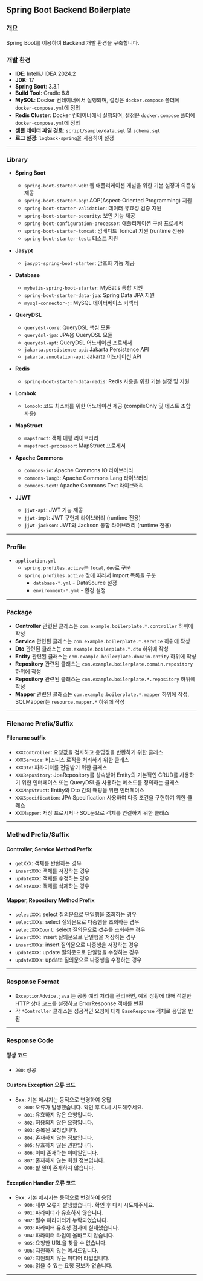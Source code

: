 ## Spring Boot Backend Boilerplate

### 개요

Spring Boot를 이용하여 Backend 개발 환경을 구축합니다.

### 개발 환경

- **IDE**: IntelliJ IDEA 2024.2
- **JDK**: 17
- **Spring Boot**: 3.3.1
- **Build Tool**: Gradle 8.8
- **MySQL**: Docker 컨테이너에서 실행되며, 설정은 `docker.compose` 폴더에 `docker-compose.yml`에 정의
- **Redis Cluster**: Docker 컨테이너에서 실행되며, 설정은 `docker.compose` 폴더에 `docker-compose.yml`에 정의
- **샘플 데이터 파일 경로**: `script/sample/data.sql` 및 `schema.sql`
- **로그 설정**: `logback-spring`을 사용하여 설정

---

### Library

* **Spring Boot**
    - `spring-boot-starter-web`: 웹 애플리케이션 개발을 위한 기본 설정과 의존성 제공
    - `spring-boot-starter-aop`: AOP(Aspect-Oriented Programming) 지원
    - `spring-boot-starter-validation`: 데이터 유효성 검증 지원
    - `spring-boot-starter-security`: 보안 기능 제공
    - `spring-boot-configuration-processor`: 애플리케이션 구성 프로세서
    - `spring-boot-starter-tomcat`: 임베디드 Tomcat 지원 (runtime 전용)
    - `spring-boot-starter-test`: 테스트 지원

* **Jasypt**
    - `jasypt-spring-boot-starter`: 암호화 기능 제공

* **Database**
    - `mybatis-spring-boot-starter`: MyBatis 통합 지원
    - `spring-boot-starter-data-jpa`: Spring Data JPA 지원
    - `mysql-connector-j`: MySQL 데이터베이스 커넥터

* **QueryDSL**
    - `querydsl-core`: QueryDSL 핵심 모듈
    - `querydsl-jpa`: JPA용 QueryDSL 모듈
    - `querydsl-apt`: QueryDSL 어노테이션 프로세서
    - `jakarta.persistence-api`: Jakarta Persistence API
    - `jakarta.annotation-api`: Jakarta 어노테이션 API

* **Redis**
  - `spring-boot-starter-data-redis`: Redis 사용을 위한 기본 설정 및 지원
   
* **Lombok**
    - `lombok`: 코드 최소화를 위한 어노테이션 제공 (compileOnly 및 테스트 조합 사용)

* **MapStruct**
    - `mapstruct`: 객체 매핑 라이브러리
    - `mapstruct-processor`: MapStruct 프로세서

* **Apache Commons**
    - `commons-io`: Apache Commons IO 라이브러리
    - `commons-lang3`: Apache Commons Lang 라이브러리
    - `commons-text`: Apache Commons Text 라이브러리

* **JJWT**
    - `jjwt-api`: JWT 기능 제공
    - `jjwt-impl`: JWT 구현체 라이브러리 (runtime 전용)
    - `jjwt-jackson`: JWT와 Jackson 통합 라이브러리 (runtime 전용)

---

### Profile

* `application.yml`
    * `spring.profiles.active`는 `local`, `dev`로 구분
    * `spring.profiles.active` 값에 따라서 import 목록을 구분
        * `database-*.yml` - DataSource 설정
        * `environment-*.yml` - 환경 설정

---

### Package

* **Controller** 관련된 클래스는 `com.example.boilerplate.*.controller` 하위에 작성
* **Service** 관련된 클래스는 `com.example.boilerplate.*.service` 하위에 작성
* **Dto** 관련된 클래스는 `com.example.boilerplate.*.dto` 하위에 작성
* **Entity** 관련된 클래스는 `com.example.boilerplate.domain.entity` 하위에 작성
* **Repository** 관련된 클래스는 `com.example.boilerplate.domain.repository` 하위에 작성
* **Repository** 관련된 클래스는 `com.example.boilerplate.*.repository` 하위에 작성
* **Mapper** 관련된 클래스는 `com.example.boilerplate.*.mapper` 하위에 작성, SQLMapper는 `resource.mapper.*` 하위에
  작성

---

### Filename Prefix/Suffix

#### Filename suffix

* `XXXController`: 요청값을 검사하고 응답값을 반환하기 위한 클래스
* `XXXService`: 비즈니스 로직을 처리하기 위한 클래스
* `XXXDto`: 파라미터를 전달받기 위한 클래스
* `XXXRepository`: JpaRepository를 상속받아 Entity의 기본적인 CRUD를 사용하기 위한 인터페이스 또는 QueryDSL을 사용하는 메소드를 정의하는
  클래스
* `XXXMapStruct`: Entity와 Dto 간의 매핑을 위한 인터페이스
* `XXXSpecification`: JPA Specification 사용하여 다중 조건을 구현하기 위한 클래스
* `XXXMapper`: 저장 프로시저나 SQL문으로 객체를 연결하기 위한 클래스

---

### Method Prefix/Suffix

#### Controller, Service Method Prefix

* `getXXX`: 객체를 반환하는 경우
* `insertXXX`: 객체를 저장하는 경우
* `updateXXX`: 객체를 수정하는 경우
* `deleteXXX`: 객체를 삭제하는 경우

#### Mapper, Repository Method Prefix

* `selectXXX`: select 질의문으로 단일행을 조회하는 경우
* `selectXXXs`: select 질의문으로 다중행을 조회하는 경우
* `selectXXXCount`: select 질의문으로 갯수를 조회하는 경우
* `insertXXX`: insert 질의문으로 단일행을 저장하는 경우
* `insertXXXs`: insert 질의문으로 다중행을 저장하는 경우
* `updateXXX`: update 질의문으로 단일행을 수정하는 경우
* `updateXXXs`: update 질의문으로 다중행을 수정하는 경우

---

### Response Format

* `ExceptionAdvice.java` 는 공통 예외 처리를 관리하면, 예외 상황에 대해 적절한 HTTP 상태 코드를 설정하고 ErrorResponse 객체를 반환
* 각 `*Controller` 클래스는 성공적인 요청에 대해 `BaseResponse` 객체로 응답을 반환

---

### Response Code

#### 정상 코드

* `200`: 성공

#### Custom Exception 오류 코드

* 8xx: 기본 메시지는 동적으로 변경하여 응답
    * `800`: 오류가 발생했습니다. 확인 후 다시 시도해주세요.
    * `801`: 유효하지 않은 요청입니다.
    * `802`: 허용되지 않은 요청입니다.
    * `803`: 중복된 요청입니다.
    * `804`: 존재하지 않는 정보입니다.
    * `805`: 유효하지 않은 권한입니다.
    * `806`: 이미 존재하는 이메일입니다.
    * `807`: 존재하지 않는 회원 정보입니다.
    * `808`: 할 일이 존재하지 않습니다.

#### Exception Handler 오류 코드

* 9xx: 기본 메시지는 동적으로 변경하여 응답
    * `900`: 내부 오류가 발생했습니다. 확인 후 다시 시도해주세요.
    * `901`: 파라미터가 유효하지 않습니다.
    * `902`: 필수 파라미터가 누락되었습니다.
    * `903`: 파라미터 유효성 검사에 실패했습니다.
    * `904`: 파라미터 타입이 올바르지 않습니다.
    * `905`: 요청한 URL을 찾을 수 없습니다.
    * `906`: 지원하지 않는 메서드입니다.
    * `907`: 지원되지 않는 미디어 타입입니다.
    * `908`: 읽을 수 있는 요청 정보가 없습니다.

---
